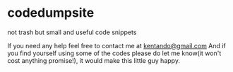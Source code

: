 # codedumpsite
not trash but small and useful code snippets

If you need any help feel free to contact me at kentando@gmail.com And if you find yourself using some of the codes please do let me know(it won't cost anything promise!), it would make this little guy happy.
